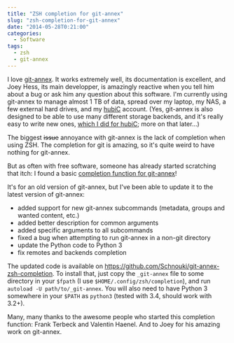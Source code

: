 ```yaml
---
title: "ZSH completion for git-annex"
slug: "zsh-completion-for-git-annex"
date: "2014-05-28T0:21:00"
categories:
  - Software
tags:
  - zsh
  - git-annex
---
```


I love [git-annex][]. It works extremely well, its documentation is excellent, and Joey Hess, its main developper, is
amazingly reactive when you tell him about a bug or ask him any question about this software. I'm currently using
git-annex to manage almost 1 TB of data, spread over my laptop, my NAS, a few external hard drives, and my [hubiC][]
account. (Yes, git-annex is also designed to be able to use many different storage backends, and it's really easy to
write new ones, [which I did for hubiC][git-annex-remote-hubic]; more on that later…)

The biggest ~~issue~~ annoyance with git-annex is the lack of completion when using ZSH. The completion for git is
amazing, so it's quite weird to have nothing for git-annex.

But as often with free software, someone has already started scratching that itch: I found a basic
[completion function for git-annex][completion-function]!
<!--more-->
It's for an old version of git-annex, but I've been able to update it to the latest version of git-annex:

- added support for new git-annex subcommands (metadata, groups and wanted content, etc.)
- added better description for common arguments
- added specific arguments to all subcommands
- fixed a bug when attempting to run git-annex in a non-git directory
- update the Python code to Python 3
- fix remotes and backends completion

The updated code is available on <https://github.com/Schnouki/git-annex-zsh-completion>. To install that, just copy the
`_git-annex` file to some directory in your `$fpath` (I use `$HOME/.config/zsh/completion`), and run `autoload -U
path/to/_git-annex`. You will also need to have Python 3 somewhere in your `$PATH` as `python3` (tested with 3.4, should
work with 3.2+).

Many, many thanks to the awesome people who started this completion function: Frank Terbeck and Valentin Haenel. And to
Joey for his amazing work on git-annex.

[completion-function]: https://github.com/esc/git-annex-zsh-completion
[git-annex]: http://git-annex.branchable.com
[hubiC]: https://hubic.com/
[git-annex-remote-hubic]: https://github.com/Schnouki/git-annex-remote-hubic
